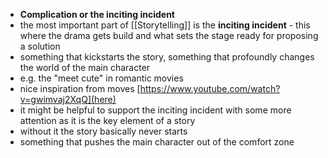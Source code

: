 - **Complication or the inciting incident**
- the most important part of [[Storytelling]] is the **inciting incident** - this where the drama gets build and what sets the stage ready for proposing a solution
- something that kickstarts the story, something that profoundly changes the world of the main character
- e.g. the "meet cute" in romantic movies
- nice inspiration from moves [https://www.youtube.com/watch?v=gwimvaj2XqQ](here)
- it might be helpful to support the inciting incident with some more attention as it is the key element of a story
- without it the story basically never starts
- something that pushes the main character out of the comfort zone
